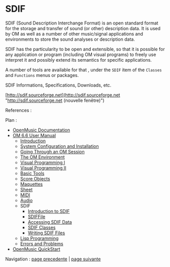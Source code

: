# SDIF

SDIF (Sound Description Interchange Format) is an open standard format for the
storage and transfer of sound (or other) description data. It is used by OM as
well as a number of other music/signal applications and environments to store
the sound analyses or description data.

SDIF has the particularity to be open and extensible, so that it is possible
for any application or program (including OM visual programs) to freely use
interpret it and possibly extend its semantics for specific applications.

A number of tools are available for that , under the `SDIF` item of the
`Classes` and `Functions` menus or packages.

SDIF Informations, Specifications, Downloads, etc.

[http://sdif.sourceforge.net](http://sdif.sourceforge.net
"http://sdif.sourceforge.net \(nouvelle fenêtre\)")

References :

Plan :

  * [OpenMusic Documentation](OM-Documentation)
  * [OM 6.6 User Manual](OM-User-Manual)
    * [Introduction](00-Sommaire)
    * [System Configuration and Installation](Installation)
    * [Going Through an OM Session](Goingthrough)
    * [The OM Environment](Environment)
    * [Visual Programming I](BasicVisualProgramming)
    * [Visual Programming II](AdvancedVisualProgramming)
    * [Basic Tools](BasicObjects)
    * [Score Objects](ScoreObjects)
    * [Maquettes](Maquettes)
    * [Sheet](Sheet)
    * [MIDI](MIDI)
    * [Audio](Audio)
    * SDIF
      * [Introduction to SDIF](SDIF-Intro)
      * [SDIFFile](SDIFFile)
      * [Accessing SDIF Data](SDIF-Read)
      * [SDIF Classes](SDIF-Classes)
      * [Writing SDIF Files](SDIF-Write)
    * [Lisp Programming](Lisp)
    * [Errors and Problems](errors)
  * [OpenMusic QuickStart](QuickStart-Chapters)

Navigation : [page precedente](SoundPreferences "page précédente\(Audio
Preferences\)") | [page suivante](SDIF-Intro "page suivante\(Introduction
to SDIF\)")

